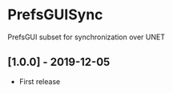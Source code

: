 # PrefsGUISync
PrefsGUI subset for synchronization over UNET

## [1.0.0] - 2019-12-05
- First release